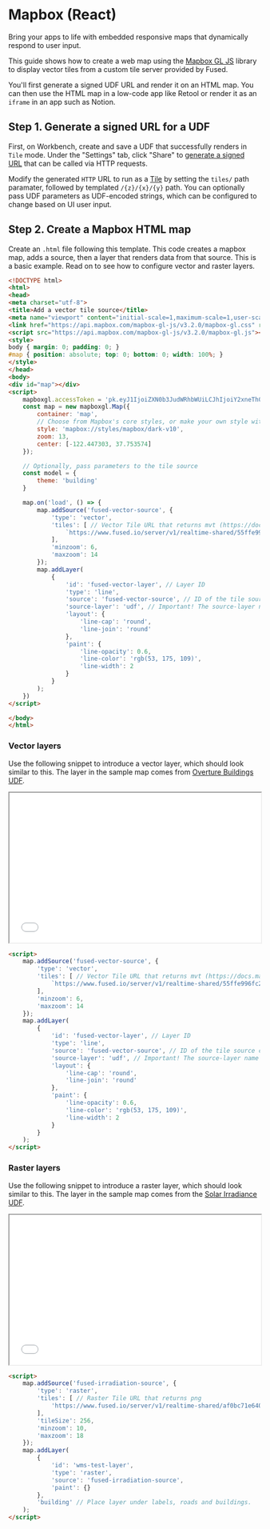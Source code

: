 # Mapbox (React)

Bring your apps to life with embedded responsive maps that dynamically respond to user input.


This guide shows how to create a web map using the [Mapbox GL JS](https://docs.mapbox.com/mapbox-gl-js/example/) library to display vector tiles from a custom tile server provided by Fused. 

You'll first generate a signed UDF URL and render it on an HTML map. You can then use the HTML map in a low-code app like Retool or render it as an `iframe` in an app such as Notion.

## Step 1. Generate a signed URL for a UDF

First, on Workbench, create and save a UDF that successfully renders in `Tile` mode. Under the "Settings" tab, click "Share" to [generate a signed URL](/basics/core-concepts/#generate-endpoints-with-workbench) that can be called via HTTP requests. 


Modify the generated `HTTP` URL to run as a [Tile](/core-concepts/#call-udfs-with-http-requests) by setting the `tiles/` path paramater, followed by templated `/{z}/{x}/{y}` path. You can optionally pass UDF parameters as UDF-encoded strings, which can be configured to change based on UI user input.


## Step 2. Create a Mapbox HTML map

Create an `.html` file following this template. This code creates a mapbox map, adds a source, then a layer that renders data from that source. This is a basic example. Read on to see how to configure vector and raster layers.

```html
<!DOCTYPE html>
<html>
<head>
<meta charset="utf-8">
<title>Add a vector tile source</title>
<meta name="viewport" content="initial-scale=1,maximum-scale=1,user-scalable=no">
<link href="https://api.mapbox.com/mapbox-gl-js/v3.2.0/mapbox-gl.css" rel="stylesheet">
<script src="https://api.mapbox.com/mapbox-gl-js/v3.2.0/mapbox-gl.js"></script>
<style>
body { margin: 0; padding: 0; }
#map { position: absolute; top: 0; bottom: 0; width: 100%; }
</style>
</head>
<body>
<div id="map"></div>
<script>
	mapboxgl.accessToken = 'pk.eyJ1IjoiZXN0b3JudWRhbWUiLCJhIjoiY2xneTh0Y3czMDczODNmcG11ZTNuazZvbSJ9.QFTdgqDlAFQKaJ_QLA35ew';
    const map = new mapboxgl.Map({
        container: 'map',
        // Choose from Mapbox's core styles, or make your own style with Mapbox Studio
        style: 'mapbox://styles/mapbox/dark-v10',
        zoom: 13,
        center: [-122.447303, 37.753574]
    });

    // Optionally, pass parameters to the tile source
    const model = {
        theme: 'building'
    }

    map.on('load', () => {
        map.addSource('fused-vector-source', {
            'type': 'vector',
            'tiles': [ // Vector Tile URL that returns mvt (https://docs.mapbox.com/data/tilesets/guides/vector-tiles-standards/)
                `https://www.fused.io/server/v1/realtime-shared/55ffe996fc2bd635cde3beda7e2632005e228798a1ef333297240b86af7d12a4/run/tiles/{z}/{x}/{y}?dtype_out_vector=mvt&type=${model.theme}`
            ],
            'minzoom': 6,
            'maxzoom': 14
        });
        map.addLayer(
            {
                'id': 'fused-vector-layer', // Layer ID
                'type': 'line',
                'source': 'fused-vector-source', // ID of the tile source created above
                'source-layer': 'udf', // Important! The source-layer name is 'udf' for all Fused vector tiles
                'layout': {
                    'line-cap': 'round',
                    'line-join': 'round'
                },
                'paint': {
                    'line-opacity': 0.6,
                    'line-color': 'rgb(53, 175, 109)',
                    'line-width': 2
                }
            }
        );
    })
</script>

</body>
</html>

```

### Vector layers

Use the following snippet to introduce a vector layer, which should look similar to this. The layer in the sample map comes from [Overture Buildings UDF](https://github.com/fusedio/udfs/tree/main/public/Overture_Maps_Example).

<iframe src="/img/mapbox_vector.html"  height="300px" width="100%" scrolling="no"></iframe>

```html
<script>
    map.addSource('fused-vector-source', {
        'type': 'vector',
        'tiles': [ // Vector Tile URL that returns mvt (https://docs.mapbox.com/data/tilesets/guides/vector-tiles-standards/)
            `https://www.fused.io/server/v1/realtime-shared/55ffe996fc2bd635cde3beda7e2632005e228798a1ef333297240b86af7d12a4/run/tiles/{z}/{x}/{y}?dtype_out_vector=mvt&type=${model.theme}`
        ],
        'minzoom': 6,
        'maxzoom': 14
    });
    map.addLayer(
        {
            'id': 'fused-vector-layer', // Layer ID
            'type': 'line',
            'source': 'fused-vector-source', // ID of the tile source created above
            'source-layer': 'udf', // Important! The source-layer name is 'udf' for Fused vector tiles
            'layout': {
                'line-cap': 'round',
                'line-join': 'round'
            },
            'paint': {
                'line-opacity': 0.6,
                'line-color': 'rgb(53, 175, 109)',
                'line-width': 2
            }
        }
    );
</script>
```

### Raster layers

Use the following snippet to introduce a raster layer, which should look similar to this. The layer in the sample map comes from the [Solar Irradiance UDF](https://github.com/fusedio/udfs/tree/main/public/Solar_Irradiance).

<iframe src="/img/mapbox_raster.html"  height="300px" width="100%" scrolling="no"></iframe>

```html
<script>
    map.addSource('fused-irradiation-source', {
        'type': 'raster',
        'tiles': [ // Raster Tile URL that returns png
            'https://www.fused.io/server/v1/realtime-shared/af0bc71e64075233b731f316988b323ac28658059db9e87388393fe187752501/run/tiles/{z}/{x}/{y}?dtype_out_raster=png'
        ],
        'tileSize': 256,
        'minzoom': 10,
        'maxzoom': 18
    });
    map.addLayer(
        {
            'id': 'wms-test-layer',
            'type': 'raster',
            'source': 'fused-irradiation-source',
            'paint': {}
        },
        'building' // Place layer under labels, roads and buildings.
    ); 
</script>
```


